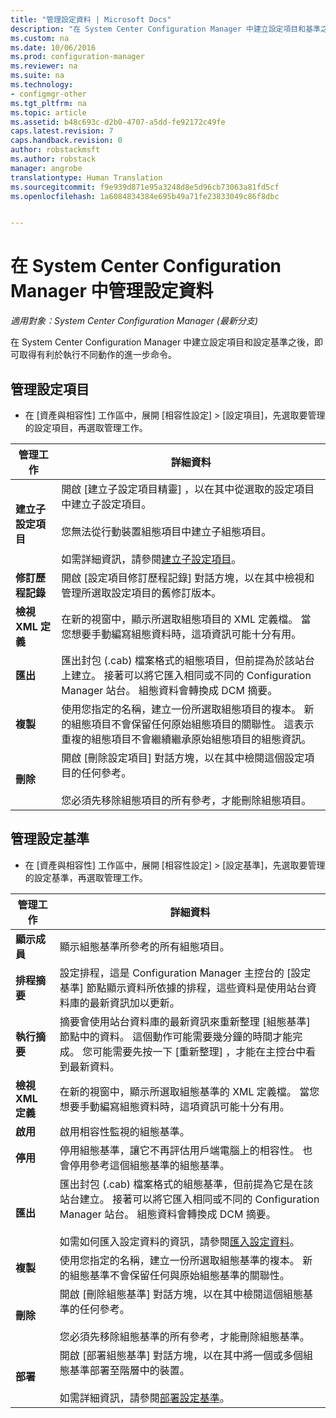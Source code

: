 ```yaml
---
title: "管理設定資料 | Microsoft Docs"
description: "在 System Center Configuration Manager 中建立設定項目和基準之後，您可以使用其他命令來執行各種動作。"
ms.custom: na
ms.date: 10/06/2016
ms.prod: configuration-manager
ms.reviewer: na
ms.suite: na
ms.technology:
- configmgr-other
ms.tgt_pltfrm: na
ms.topic: article
ms.assetid: b48c693c-d2b0-4707-a5dd-fe92172c49fe
caps.latest.revision: 7
caps.handback.revision: 0
author: robstackmsft
ms.author: robstack
manager: angrobe
translationtype: Human Translation
ms.sourcegitcommit: f9e939d871e95a3248d8e5d96cb73063a81fd5cf
ms.openlocfilehash: 1a6084834384e695b49a71fe23833049c86f8dbc


---
```

# <a name="manage-configuration-data-in-system-center-configuration-manager"></a>在 System Center Configuration Manager 中管理設定資料

*適用對象：System Center Configuration Manager (最新分支)*

在 System Center Configuration Manager 中建立設定項目和設定基準之後，即可取得有利於執行不同動作的進一步命令。  

## <a name="manage-configuration-items"></a>管理設定項目  

-   在 [資產與相容性] 工作區中，展開 [相容性設定] > [設定項目]，先選取要管理的設定項目，再選取管理工作。  

|管理工作|詳細資料|  
|---------------------|-------------|  
|**建立子設定項目**|開啟 [建立子設定項目精靈]  ，以在其中從選取的設定項目中建立子設定項目。<br /><br /> 您無法從行動裝置組態項目中建立子組態項目。<br /><br /> 如需詳細資訊，請參閱[建立子設定項目](../../compliance/deploy-use/create-child-configuration-items.md)。|  
|**修訂歷程記錄**|開啟 [設定項目修訂歷程記錄]  對話方塊，以在其中檢視和管理所選取設定項目的舊修訂版本。|  
|**檢視 XML 定義**|在新的視窗中，顯示所選取組態項目的 XML 定義檔。 當您想要手動編寫組態資料時，這項資訊可能十分有用。|  
|**匯出**|匯出封包 (.cab) 檔案格式的組態項目，但前提為於該站台上建立。 接著可以將它匯入相同或不同的 Configuration Manager 站台。 組態資料會轉換成 DCM 摘要。|  
|**複製**|使用您指定的名稱，建立一份所選取組態項目的複本。 新的組態項目不會保留任何原始組態項目的關聯性。 這表示重複的組態項目不會繼續繼承原始組態項目的組態資訊。|  
|**刪除**|開啟 [刪除設定項目]  對話方塊，以在其中檢閱這個設定項目的任何參考。<br /><br /> 您必須先移除組態項目的所有參考，才能刪除組態項目。|  

## <a name="manage-configuration-baselines"></a>管理設定基準  

-   在 [資產與相容性] 工作區中，展開 [相容性設定] > [設定基準]，先選取要管理的設定基準，再選取管理工作。  


|管理工作|詳細資料|  
|---------------------|-------------|  
|**顯示成員**|顯示組態基準所參考的所有組態項目。|  
|**排程摘要**|設定排程，這是 Configuration Manager 主控台的 [設定基準] 節點顯示資料所依據的排程，這些資料是使用站台資料庫的最新資訊加以更新。|  
|**執行摘要**|摘要會使用站台資料庫的最新資訊來重新整理 [組態基準]  節點中的資料。 這個動作可能需要幾分鐘的時間才能完成。 您可能需要先按一下 [重新整理]  ，才能在主控台中看到最新資料。|  
|**檢視 XML 定義**|在新的視窗中，顯示所選取組態基準的 XML 定義檔。 當您想要手動編寫組態資料時，這項資訊可能十分有用。|  
|**啟用**|啟用相容性監視的組態基準。|  
|**停用**|停用組態基準，讓它不再評估用戶端電腦上的相容性。 也會停用參考這個組態基準的組態基準。|  
|**匯出**|匯出封包 (.cab) 檔案格式的組態基準，但前提為它是在該站台建立。 接著可以將它匯入相同或不同的 Configuration Manager 站台。 組態資料會轉換成 DCM 摘要。<br /><br /> 如需如何匯入設定資料的資訊，請參閱[匯入設定資料](../../compliance/deploy-use/import-configuration-data.md)。|  
|**複製**|使用您指定的名稱，建立一份所選取組態基準的複本。 新的組態基準不會保留任何與原始組態基準的關聯性。|  
|**刪除**|開啟 [刪除組態基準]  對話方塊，以在其中檢閱這個組態基準的任何參考。<br /><br /> 您必須先移除組態基準的所有參考，才能刪除組態基準。|  
|**部署**|開啟 [部署組態基準]  對話方塊，以在其中將一個或多個組態基準部署至階層中的裝置。<br /><br /> 如需詳細資訊，請參閱[部署設定基準](../../compliance/deploy-use/deploy-configuration-baselines.md)。|  



<!--HONumber=Dec16_HO3-->


